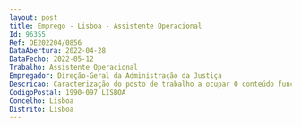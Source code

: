 ```yaml
--- 
layout: post
title: Emprego - Lisboa - Assistente Operacional
Id: 96355
Ref: OE202204/0856
DataAbertura: 2022-04-28
DataFecho: 2022-05-12
Trabalho: Assistente Operacional
Empregador: Direção-Geral da Administração da Justiça
Descricao: Caracterização do posto de trabalho a ocupar O conteúdo funcional dos postos de trabalho a ocupar deve ser caracterizado pelos exercícios de atividades inerentes à categoria e carreira de Assistente Operacional, de acordo com o estipulado no mapa anexo a que se refere o artigo 88.º da LTFP.
CodigoPostal: 1990-097 LISBOA
Concelho: Lisboa
Distrito: Lisboa
--- 
```

